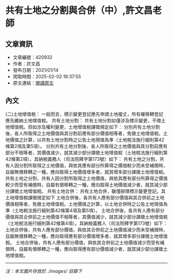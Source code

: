 # 共有土地之分割與合併（中）,許文昌老師

## 文章資訊
- 文章編號：420932
- 作者：許文昌
- 發布日期：2021/01/14
- 爬取時間：2025-02-02 18:37:55
- 原文連結：[閱讀原文](https://real-estate.get.com.tw/Columns/detail.aspx?no=420932)

## 內文
(二)土地增值稅：
一般而言，標示變更登記應先申請土地複丈，所有權移轉登記應先繳納土地增值稅。
共有土地分割：
共有土地分割如僅涉及標示變更，不徵土地增值稅。但如涉及權利變更，土地增值稅課徵規定如下：
分別共有土地分割後，各人所取得之土地價值與其分割前應有部分價值相等者，免徵土地增值稅。土地價值之計算，以共有土地分割時之公告土地現值為準（土地稅法施行細則第42條第2項及第5項）。
分別共有土地分割後，各人所取得之土地價值與其分割前應有部分不相等者，其價值減少，就其減少部分課徵土地增值稅（土地稅法施行細則第42條第2項）。其納稅義務人（司法院釋字第173號）如下：
共有土地之分割，共有人因分割所取得之土地價值，與依其應有部分所算得之價值較少而未受補償時，自屬無償移轉之一種，應向取得土地價值增多者，就其增多部分課徵土地增值稅。
共有土地之分割，共有人因分割所取得之土地價值，與依其應有部分所算得之價值較少而受有補償時，自屬有償移轉之一種，應向取得土地價值減少者，就其減少部分課徵土地增值稅。
共有土地合併：
共有土地合併，雖僅辦理標示變更登記，其土地增值稅課徵規定如下
土地合併後，各共有人應有部分價值與其合併前之土地價值相等者，免徵土地增值稅。土地價值之計算，以土地合併時之公告土地現值為準（土地稅法施行細則第42條第4項及第5項）。
土地合併後，各共有人應有部分價值與其合併前之土地價值不相等者，其價值減少，就其減少部分課徵土地增值稅（土地稅法施行細則第42條第4項）。其納稅義務人（司法院釋字第173號）如下：
土地合併後，共有人應有部分價值，與依其合併前之土地價值減少而未受補償時，自屬無償移轉之一種，應向取得應有部分價值增多者，就其增多部分課徵土地增值稅。
土地合併後，共有人應有部分價值，與依其合併前之土地價值減少而受有補償時，自屬有償移轉之一種，應向取得應有部分價值減少者，就其減少部分課徵土地增值稅。

---
*注：本文圖片存放於 ./images/ 目錄下*
